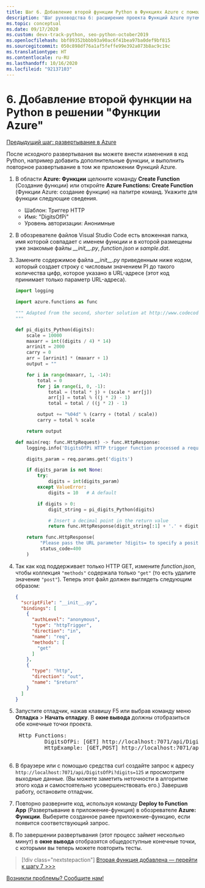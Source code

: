 ```yaml
---
title: Шаг 6. Добавление второй функции Python в Функциях Azure с помощью VS Code
description: 'Шаг руководства 6: расширение проекта Функций Azure путем добавления второй функции.'
ms.topic: conceptual
ms.date: 09/17/2020
ms.custom: devx-track-python, seo-python-october2019
ms.openlocfilehash: bbf89352bbbb93a90ac6f41bea97ba0def9bf815
ms.sourcegitcommit: 050c898df76a1af5feffe99e392a073b8ac9c19c
ms.translationtype: HT
ms.contentlocale: ru-RU
ms.lasthandoff: 10/16/2020
ms.locfileid: "92137103"
---
```

# <a name="6-add-a-second-python-function-to-azure-functions"></a>6\. Добавление второй функции на Python в решении "Функции Azure"

[Предыдущий шаг: развертывание в Azure](tutorial-vs-code-serverless-python-05.md)

После исходного развертывания вы можете внести изменения в код Python, например добавить дополнительные функции, и выполнить повторное развертывание в том же приложении Функций Azure.

1. В области **Azure: Функции** щелкните команду **Create Function** (Создание функции) или откройте **Azure Functions: Create Function** (Функции Azure: создание функции) на палитре команд. Укажите для функции следующие сведения.

    - Шаблон: Триггер HTTP
    - Имя: "DigitsOfPi"
    - Уровень авторизации: Анонимные

1. В обозревателе файлов Visual Studio Code есть вложенная папка, имя которой совпадает с именем функции и в которой размещены уже знакомые файлы *\_\_init\_\_.py*, *function.json* и *sample.dat*.

1. Замените содержимое файла *\_\_init\_\_.py* приведенным ниже кодом, который создает строку с числовым значением PI до такого количества цифр, которое указано в URL-адресе (этот код принимает только параметр URL-адреса).

    ```python
    import logging

    import azure.functions as func

    """ Adapted from the second, shorter solution at http://www.codecodex.com/wiki/Calculate_digits_of_pi#Python
    """

    def pi_digits_Python(digits):
        scale = 10000
        maxarr = int((digits / 4) * 14)
        arrinit = 2000
        carry = 0
        arr = [arrinit] * (maxarr + 1)
        output = ""

        for i in range(maxarr, 1, -14):
            total = 0
            for j in range(i, 0, -1):
                total = (total * j) + (scale * arr[j])
                arr[j] = total % ((j * 2) - 1)
                total = total / ((j * 2) - 1)

            output += "%04d" % (carry + (total / scale))
            carry = total % scale

        return output

    def main(req: func.HttpRequest) -> func.HttpResponse:
        logging.info('DigitsOfPi HTTP trigger function processed a request.')

        digits_param = req.params.get('digits')

        if digits_param is not None:
            try:
                digits = int(digits_param)
            except ValueError:
                digits = 10   # A default

            if digits > 0:
                digit_string = pi_digits_Python(digits)

                # Insert a decimal point in the return value
                return func.HttpResponse(digit_string[:1] + '.' + digit_string[1:])

        return func.HttpResponse(
             "Please pass the URL parameter ?digits= to specify a positive number of digits.",
             status_code=400
        )
    ```

1. Так как код поддерживает только HTTP GET, измените *function.json*, чтобы коллекция `"methods"` содержала только `"get"` (то есть удалите значение `"post"`). Теперь этот файл должен выглядеть следующим образом:

    ```json
    {
      "scriptFile": "__init__.py",
      "bindings": [
        {
          "authLevel": "anonymous",
          "type": "httpTrigger",
          "direction": "in",
          "name": "req",
          "methods": [
            "get"
          ]
        },
        {
          "type": "http",
          "direction": "out",
          "name": "$return"
        }
      ]
    }
    ```

1. Запустите отладчик, нажав клавишу F5 или выбрав команду меню **Отладка** > **Начать отладку**. В **окне вывода** должны отобразиться обе конечные точки проекта.

    <pre>
    Http Functions:
            DigitsOfPi: [GET] http://localhost:7071/api/DigitsOfPi
            HttpExample: [GET,POST] http://localhost:7071/api/HttpExample
    </pre>

1. В браузере или с помощью средства curl создайте запрос к адресу `http://localhost:7071/api/DigitsOfPi?digits=125` и просмотрите выходные данные. (Вы можете заметить неточности в алгоритме этого кода и самостоятельно усовершенствовать его.) Завершив работу, остановите отладчик.

1. Повторно разверните код, используя команду **Deploy to Function App** (Развертывание в приложение-функция) в обозревателе **Azure: Функции**. Выберите созданное ранее приложение-функцию, если появится соответствующий запрос.

1. По завершении развертывания (этот процесс займет несколько минут) в **окне вывода** отобразятся общедоступные конечные точки, с которыми вы теперь можете повторить тесты.

> [!div class="nextstepaction"]
> [Вторая функция добавлена — перейти к шагу 7 >>>](tutorial-vs-code-serverless-python-07.md)

[Возникли проблемы? Сообщите нам!](https://aka.ms/python-functions-qs-ms-survey)

